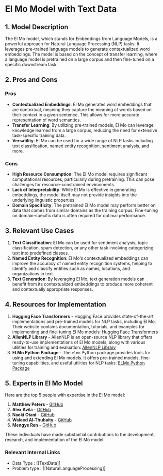 # El Mo Model with Text Data

## 1. Model Description
The El Mo model, which stands for Embeddings from Language Models, is a powerful approach for Natural Language Processing (NLP) tasks. It leverages pre-trained language models to generate contextualized word embeddings. The model is based on the concept of transfer learning, where a language model is pretrained on a large corpus and then fine-tuned on a specific downstream task.

## 2. Pros and Cons
### Pros
- **Contextualized Embeddings**: El Mo generates word embeddings that are contextual, meaning they capture the meaning of words based on their context in a given sentence. This allows for more accurate representation of word semantics.
- **Transfer Learning**: By utilizing pre-trained models, El Mo can leverage knowledge learned from a large corpus, reducing the need for extensive task-specific training data.
- **Versatility**: El Mo can be used for a wide range of NLP tasks including text classification, named entity recognition, sentiment analysis, and more.

### Cons
- **High Resource Consumption**: The El Mo model requires significant computational resources, particularly during pretraining. This can pose challenges for resource-constrained environments.
- **Lack of Interpretability**: While El Mo is effective in generating embeddings, the model itself may not provide insights into the underlying linguistic properties.
- **Domain Specificity**: The pretrained El Mo model may perform better on data that comes from similar domains as the training corpus. Fine-tuning on domain-specific data is often required for optimal performance.

## 3. Relevant Use Cases
1. **Text Classification**: El Mo can be used for sentiment analysis, topic classification, spam detection, or any other task involving categorizing text into predefined classes.
2. **Named Entity Recognition**: El Mo's contextualized embeddings can improve the accuracy of named entity recognition systems, helping to identify and classify entities such as names, locations, and organizations in text.
3. **Text Generation**: By leveraging El Mo, text generation models can benefit from its contextualized embeddings to produce more coherent and contextually appropriate responses.

## 4. Resources for Implementation
1. **Hugging Face Transformers** - Hugging Face provides state-of-the-art implementations and pre-trained models for NLP tasks, including El Mo. Their website contains documentation, tutorials, and examples for implementing and fine-tuning El Mo models: [Hugging Face Transformers](https://huggingface.co/transformers/)
2. **AllenNLP Library** - AllenNLP is an open-source NLP library that offers ready-to-use implementations of El Mo models, along with various utilities for training and evaluation: [AllenNLP Library](https://allennlp.org/)
3. **ELMo Python Package** - The `elmo` Python package provides tools for using and extending El Mo models. It offers pre-trained models, fine-tuning capabilities, and useful utilities for NLP tasks: [ELMo Python Package](https://github.com/allenai/bilm-tf)

## 5. Experts in El Mo Model
Here are the top 5 people with expertise in the El Mo model:

1. **Matthew Peters** - [GitHub](https://github.com/mp2893)
2. **Alex Avila** - [GitHub](https://github.com/alexAvila)
3. **Naoki Otani** - [GitHub](https://github.com/naoki-otani)
4. **Waleed Al-Thubaity** - [GitHub](https://github.com/althubaity)
5. **Mengye Ren** - [GitHub](https://github.com/mren)

These individuals have made substantial contributions to the development, research, and implementation of the El Mo model.


 ### Relevant Internal Links
- Data Type : [[TextData]]
- Problem type : [[NaturalLanguageProcessing]]
